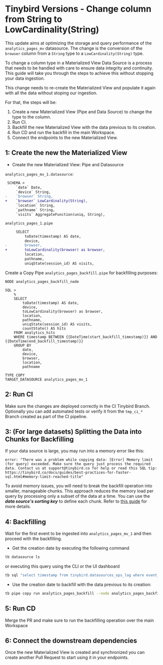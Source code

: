 # Tinybird Versions - Change column from String to LowCardinality(String)

This update aims at optimizing the storage and query performance of the `analytics_pages_mv` datasource. The change is the conversion of the `browser` column from a `String` type to a `LowCardinality(String)` type. 

To change a column type in a Materialized View Data Source is a process that needs to be handled with care to ensure data integrity and continuity. This guide will take you through the steps to achieve this without stopping your data ingestion.

This change needs to re-create the Materialized View and populate it again with all the data without stoping our ingestion.

For that, the steps will be:

1. Create a new Materialized View (Pipe and Data Source) to change the type to the column.
2. Run CI.
3. Backfill the new Materialized View with the data previous to its creation.
4. Run CD and run the backfill in the main Workspace.
5. Connect the endpoints to the new Materialized View.

## 1: Create the new the Materialized View

- Create the new Materialized View: Pipe and Datasource

`analytics_pages_mv_1.datasource`:
```diff
 SCHEMA >
     `date` Date,
     `device` String,
-    `browser` String,
+    `browser` LowCardinality(String),
     `location` String,
     `pathname` String,
     `visits` AggregateFunction(uniq, String),
```

`analytics_pages_1.pipe`
```diff
     SELECT
         toDate(timestamp) AS date,
         device,
-        browser,
+        toLowCardinality(browser) as browser,
         location,
         pathname,
         uniqState(session_id) AS visits,
```

Create a Copy Pipe `analytics_pages_backfill.pipe` for backfilling purposes:

```
NODE analytics_pages_backfill_node

SQL >
    %
    SELECT
        toDate(timestamp) AS date,
        device,
        toLowCardinality(browser) as browser,        
        location,
        pathname,
        uniqState(session_id) AS visits,
        countState() AS hits
    FROM analytics_hits
    WHERE timestamp BETWEEN {{DateTime(start_backfill_timestamp)}} AND {{DateTime(end_backfill_timestamp)}}
    GROUP BY
        date,
        device,
        browser,
        location,
        pathname

TYPE COPY
TARGET_DATASOURCE analytics_pages_mv_1
```

## 2: Run CI

Make sure the changes are deployed correctly in the CI Tinybird Branch. Optionally you can add automated tests or verify it from the `tmp_ci_*` Branch created as part of the CI pipeline.

## 3: (For large datasets) Splitting the Data into Chunks for Backfilling

If your data source is large, you may run into a memory error like this:
```
error: "There was a problem while copying data: [Error] Memory limit (for query) exceeded. Make sure the query just process the required data. Contact us at support@tinybird.co for help or read this SQL tip: https://tinybird.co/docs/guides/best-practices-for-faster-sql.html#memory-limit-reached-title"
```

To avoid memory issues, you will need to break the backfill operation into smaller, manageable chunks. This approach reduces the memory load per query by processing only a subset of the data at a time. You can use the ***data source's sorting key*** to define each chunk.
Refer to [this guide](https://www.tinybird.co/docs/work-with-data/strategies/backfill-strategies#scenario-3-streaming-ingestion-with-incremental-timestamp-column) for more details.

## 4: Backfilling 

Wait for the first event to be ingested into `analytics_pages_mv_1` and then proceed with the backfilling.

- Get the creation date by executing the following command
```sh
tb datasource ls
```
or executing this query using the CLI or the UI dashboard

```sh
tb sql "select timestamp from tinybird.datasources_ops_log where event_type = 'create' and datasource_name = 'analytics_pages_mv_1' order by timestamp desc limit 1"
```

- Use the creation date to backfill with the data previous to its creation:
```sh
tb pipe copy run analytics_pages_backfill --node analytics_pages_backfill_node --param start_backfill_timestamp='2024-01-01 00:00:00' --param end_backfill_timestamp='$CREATED_AT' --wait --yes
```

## 5: Run CD

Merge the PR and make sure to run the backfilling operation over the main Workspace

## 6: Connect the downstream dependencies

Once the new Materialized View is created and synchronized you can create another Pull Request to start using it in your endpoints.
